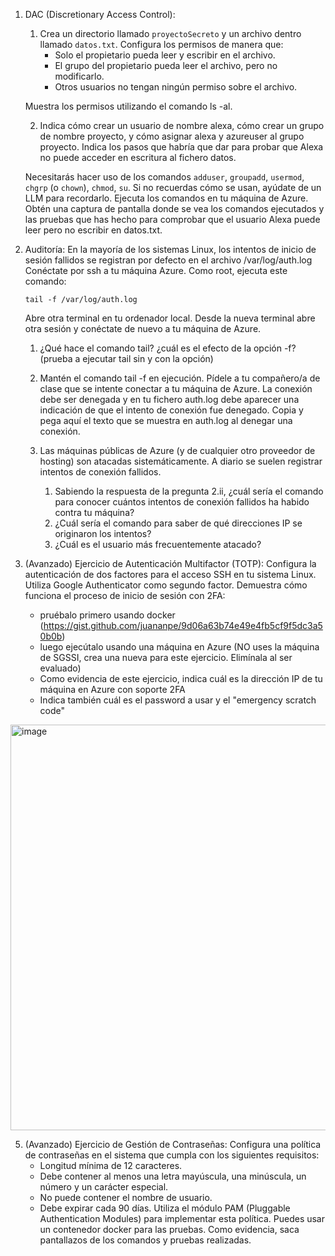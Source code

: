 1. DAC (Discretionary Access Control):
   1. Crea un directorio llamado `proyectoSecreto` y un archivo dentro llamado `datos.txt`. Configura los permisos de manera que:
      - Solo el propietario pueda leer y escribir en el archivo.
      - El grupo del propietario pueda leer el archivo, pero no modificarlo.
      - Otros usuarios no tengan ningún permiso sobre el archivo.

   Muestra los permisos utilizando el comando ls -al.

   2. Indica cómo crear un usuario de nombre alexa, cómo crear un grupo de nombre proyecto, y cómo  asignar alexa y azureuser al grupo proyecto. Indica los pasos que habría que dar para probar que Alexa no puede acceder en escritura al fichero datos.

   Necesitarás hacer uso de los comandos `adduser`, `groupadd`, `usermod`, `chgrp` (o `chown`), `chmod`, `su`. Si no recuerdas cómo se usan, ayúdate de un LLM para recordarlo. Ejecuta los comandos en tu máquina de Azure. Obtén una captura de pantalla donde se vea los comandos ejecutados y las pruebas que has hecho para comprobar que el usuario Alexa puede leer pero no escribir en datos.txt.

2. Auditoría:
   En la mayoría de los sistemas Linux, los intentos de inicio de sesión fallidos se registran por defecto en el archivo /var/log/auth.log
   Conéctate por ssh a tu máquina Azure. Como root, ejecuta este comando:

   `tail -f /var/log/auth.log`

   Abre otra terminal en tu ordenador local. Desde la nueva terminal abre otra sesión y conéctate de nuevo a tu máquina de Azure.
   1. ¿Qué hace el comando tail? ¿cuál es el efecto de la opción -f? (prueba a ejecutar tail sin y con la opción)

   2. Mantén el comando tail -f en ejecución. Pídele a tu compañero/a de clase que se intente conectar a tu máquina de Azure. La conexión debe ser denegada y en tu fichero auth.log debe aparecer una indicación de que el intento de conexión fue denegado. Copia y pega aquí el texto que se muestra en auth.log al denegar una conexión.

   3. Las máquinas públicas de Azure (y de cualquier otro proveedor de hosting) son atacadas sistemáticamente. A diario se suelen registrar intentos de conexión fallidos. 
      1. Sabiendo la respuesta de la pregunta 2.ii, ¿cuál sería el comando para conocer cuántos intentos de conexión fallidos ha habido contra tu máquina?
      2. ¿Cuál sería el comando para saber de qué direcciones IP se originaron los intentos?
      3. ¿Cuál es el usuario más frecuentemente atacado?

4. (Avanzado) Ejercicio de Autenticación Multifactor (TOTP):
   Configura la autenticación de dos factores para el acceso SSH en tu sistema Linux. Utiliza Google Authenticator como segundo factor. Demuestra cómo funciona el proceso de inicio de sesión con 2FA:
   - pruébalo primero usando docker (https://gist.github.com/juananpe/9d06a63b74e49e4fb5cf9f5dc3a50b0b)
   - luego ejecútalo usando una máquina en Azure (NO uses la máquina de SGSSI, crea una nueva para este ejercicio. Elimínala al ser evaluado)
   - Como evidencia de este ejercicio, indica cuál es la dirección IP de tu máquina en Azure con soporte 2FA
   - Indica también cuál es el password a usar y el "emergency scratch code"

<img width="649" alt="image" src="https://github.com/user-attachments/assets/7844c03a-7005-4117-b74d-f2320b8ded2f">


5. (Avanzado) Ejercicio de Gestión de Contraseñas:
   Configura una política de contraseñas en el sistema que cumpla con los siguientes requisitos:
   - Longitud mínima de 12 caracteres.
   - Debe contener al menos una letra mayúscula, una minúscula, un número y un carácter especial.
   - No puede contener el nombre de usuario.
   - Debe expirar cada 90 días.
   Utiliza el módulo PAM (Pluggable Authentication Modules) para implementar esta política.
   Puedes usar un contenedor docker para las pruebas. Como evidencia, saca pantallazos de los comandos y pruebas realizadas.
